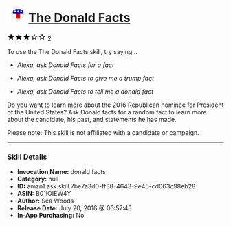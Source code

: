 # &nbsp;<img src="skill_icon" alt="The Donald Facts icon" width="36"> [The Donald Facts](http://alexa.amazon.com/#skills/amzn1.ask.skill.7be7a3d0-ff38-4643-9e45-cd063c98eb28)
![3 stars](../../images/ic_star_black_18dp_1x.png)![3 stars](../../images/ic_star_black_18dp_1x.png)![3 stars](../../images/ic_star_black_18dp_1x.png)![3 stars](../../images/ic_star_border_black_18dp_1x.png)![3 stars](../../images/ic_star_border_black_18dp_1x.png) 2

To use the The Donald Facts skill, try saying...

* *Alexa, ask Donald Facts for a fact*

* *Alexa, ask Donald Facts to give me a trump fact*

* *Alexa, ask Donald Facts to tell me a donald fact*

Do you want to learn more about the 2016 Republican nominee for President of the United States?  Ask Donald facts for a random fact to learn more about the candidate, his past, and statements he has made.  

Please note: This skill is not affiliated with a candidate or campaign.

***

### Skill Details

* **Invocation Name:** donald facts
* **Category:** null
* **ID:** amzn1.ask.skill.7be7a3d0-ff38-4643-9e45-cd063c98eb28
* **ASIN:** B01IOIEW4Y
* **Author:** Sea Woods
* **Release Date:** July 20, 2016 @ 06:57:48
* **In-App Purchasing:** No
